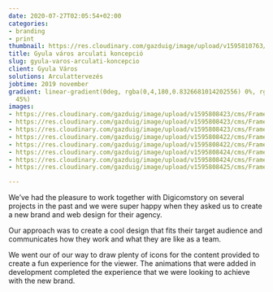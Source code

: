 ```yaml
---
date: 2020-07-27T02:05:54+02:00
categories:
- branding
- print
thumbnail: https://res.cloudinary.com/gazduig/image/upload/v1595810763/cms/PENS-1_wntelu.png
title: Gyula város arculati koncepció
slug: gyula-varos-arculati-koncepcio
client: Gyula Város
solutions: Arculattervezés
jobtime: 2019 november
gradient: linear-gradient(0deg, rgba(0,4,180,0.8326681014202556) 0%, rgba(53,149,130,0)
  45%)
images:
- https://res.cloudinary.com/gazduig/image/upload/v1595808423/cms/Frame_22_fzcp42.webp
- https://res.cloudinary.com/gazduig/image/upload/v1595808423/cms/Frame_21_p65l7u.webp
- https://res.cloudinary.com/gazduig/image/upload/v1595808423/cms/Frame_20_acdttz.webp
- https://res.cloudinary.com/gazduig/image/upload/v1595808422/cms/Frame_19_wesdk4.webp
- https://res.cloudinary.com/gazduig/image/upload/v1595808422/cms/Frame_18_hbzyuc.webp
- https://res.cloudinary.com/gazduig/image/upload/v1595808424/cms/Frame_17_xtegku.webp
- https://res.cloudinary.com/gazduig/image/upload/v1595808424/cms/Frame_16_unja0f.webp
- https://res.cloudinary.com/gazduig/image/upload/v1595808425/cms/Frame_14_xs1pav.webp

---
```

We’ve had the pleasure to work together with Digicomstory on several projects in the past and we were super happy when they asked us to create a new brand and web design for their agency.

Our approach was to create a cool design that fits their target audience and communicates how they work and what they are like as a team.

We went our of our way to draw plenty of icons for the content provided to create a fun experience for the viewer. The animations that were added in development completed the experience that we were looking to achieve with the new brand.